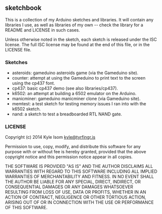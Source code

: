 ## sketchbook

This is a collection of my Arduino sketches and libraries. It will
contain any libraries I use, as well as libraries of my own -- check
the library for a README and LICENSE in such cases.

Unless otherwise noted in the sketch, each sketch is released under the
ISC license. The full ISC license may be found at the end of this file,
or in the LICENSE file.

### Sketches
- asteroids: gameduino asteroids game (via the Gameduino site).
- counter: attempt at using the Gameduino to print text to
  the screen using the cp437 font.
- cp437: basic cp437 demo (see also libraries/cp437).
- k6502: an attempt at building a 6502 emulator on the Arduino.
- manicminer: gameduino manicminer clone (via Gameduino site).
- memtest: a test sketch for testing memory issues I ran into
  with the k6502 sketch.
- nand: a sketch to test a breadboarded RTL NAND gate.


### LICENSE

Copyright (c) 2014 Kyle Isom <kyle@tyrfingr.is>

Permission to use, copy, modify, and distribute this software for any
purpose with or without fee is hereby granted, provided that the above 
copyright notice and this permission notice appear in all copies.

THE SOFTWARE IS PROVIDED "AS IS" AND THE AUTHOR DISCLAIMS ALL WARRANTIES
WITH REGARD TO THIS SOFTWARE INCLUDING ALL IMPLIED WARRANTIES OF
MERCHANTABILITY AND FITNESS. IN NO EVENT SHALL THE AUTHOR BE LIABLE FOR
ANY SPECIAL, DIRECT, INDIRECT, OR CONSEQUENTIAL DAMAGES OR ANY DAMAGES
WHATSOEVER RESULTING FROM LOSS OF USE, DATA OR PROFITS, WHETHER IN AN
ACTION OF CONTRACT, NEGLIGENCE OR OTHER TORTIOUS ACTION, ARISING OUT OF
OR IN CONNECTION WITH THE USE OR PERFORMANCE OF THIS SOFTWARE. 
